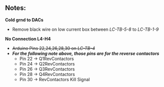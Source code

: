 ## Notes:

**Cold grnd to DACs**
- Remove black wire on low current box between _LC-TB-5-8_ to _LC-TB-1-9_

**No Connection L4-H4**
- ~~Arduino Pins 22,24,26,28,30 on _LC-TB-4_~~
- **_For the following note above, those pins are for the reverse contactors_**
  - Pin 22 -> Q1RevContactors
  - Pin 24 -> Q2RevContactors
  - Pin 26 -> Q3RevContactors
  - Pin 28 -> Q4RevContactors
  - Pin 30 -> RevContactors Kill Signal

